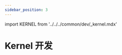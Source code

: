```yaml
---
sidebar_position: 3
---
```


import KERNEL from '../../../common/dev/\_kernel.mdx'

# Kernel 开发

<KERNEL model="Radxa ROCK 5 ITX" soc="rk3588" />
